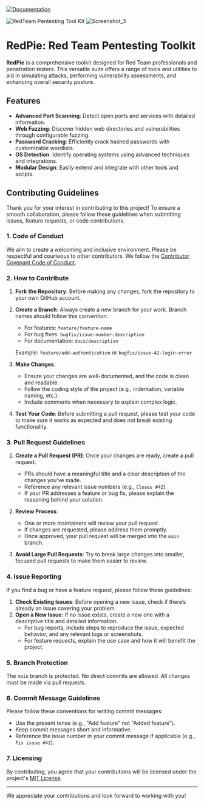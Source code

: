 [![Documentation](https://img.shields.io/badge/GitBook-Lin-blue)](https://app.gitbook.com/o/C4nDdNultvj0y58nN7eE/s/0lEZOdxQrCzpvNpMAWcU/)

![RedTeam Pentesting Tool Kit](https://github.com/user-attachments/assets/373f1bec-558d-45dd-b72f-dac5f3851b77)
![Screenshot_3](https://github.com/user-attachments/assets/464e99f0-724d-4bdd-9935-3d7c753807c2)


# RedPie: Red Team Pentesting Toolkit

**RedPie** is a comprehensive toolkit designed for Red Team professionals and penetration testers. This versatile suite offers a range of tools and utilities to aid in simulating attacks, performing vulnerability assessments, and enhancing overall security posture.

## Features

- **Advanced Port Scanning**: Detect open ports and services with detailed information.
- **Web Fuzzing**: Discover hidden web directories and vulnerabilities through configurable fuzzing.
- **Password Cracking**: Efficiently crack hashed passwords with customizable wordlists.
- **OS Detection**: Identify operating systems using advanced techniques and integrations.
- **Modular Design**: Easily extend and integrate with other tools and scripts.

## Contributing Guidelines

Thank you for your interest in contributing to this project! To ensure a smooth collaboration, please follow these guidelines when submitting issues, feature requests, or code contributions.

### 1. Code of Conduct
We aim to create a welcoming and inclusive environment. Please be respectful and courteous to other contributors. We follow the [Contributor Covenant Code of Conduct](https://www.contributor-covenant.org/version/2/1/code_of_conduct/).

### 2. How to Contribute
1. **Fork the Repository**: Before making any changes, fork the repository to your own GitHub account.
2. **Create a Branch**: Always create a new branch for your work. Branch names should follow this convention:
   - For features: `feature/feature-name`
   - For bug fixes: `bugfix/issue-number-description`
   - For documentation: `docs/description`
   
   Example: `feature/add-authentication` or `bugfix/issue-42-login-error`

3. **Make Changes**: 
   - Ensure your changes are well-documented, and the code is clean and readable.
   - Follow the coding style of the project (e.g., indentation, variable naming, etc.).
   - Include comments when necessary to explain complex logic.
   
4. **Test Your Code**: Before submitting a pull request, please test your code to make sure it works as expected and does not break existing functionality.

### 3. Pull Request Guidelines
1. **Create a Pull Request (PR)**: Once your changes are ready, create a pull request.
   - PRs should have a meaningful title and a clear description of the changes you’ve made.
   - Reference any relevant issue numbers (e.g., `Closes #42`).
   - If your PR addresses a feature or bug fix, please explain the reasoning behind your solution.
   
2. **Review Process**: 
   - One or more maintainers will review your pull request.
   - If changes are requested, please address them promptly.
   - Once approved, your pull request will be merged into the `main` branch.
   
3. **Avoid Large Pull Requests**: Try to break large changes into smaller, focused pull requests to make them easier to review.

### 4. Issue Reporting
If you find a bug or have a feature request, please follow these guidelines:
1. **Check Existing Issues**: Before opening a new issue, check if there’s already an issue covering your problem.
2. **Open a New Issue**: If no issue exists, create a new one with a descriptive title and detailed information.
   - For bug reports, include steps to reproduce the issue, expected behavior, and any relevant logs or screenshots.
   - For feature requests, explain the use case and how it will benefit the project.

### 5. Branch Protection
The `main` branch is protected. No direct commits are allowed. All changes must be made via pull requests.

### 6. Commit Message Guidelines
Please follow these conventions for writing commit messages:
- Use the present tense (e.g., "Add feature" not "Added feature").
- Keep commit messages short and informative.
- Reference the issue number in your commit message if applicable (e.g., `Fix issue #42`).

### 7. Licensing
By contributing, you agree that your contributions will be licensed under the project's [MIT License](LICENSE).

---

We appreciate your contributions and look forward to working with you!
